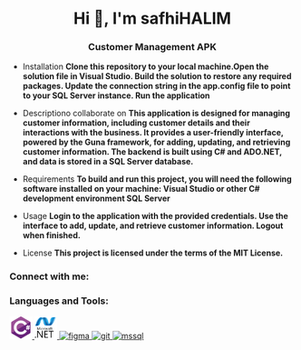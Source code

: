 <h1 align="center">Hi 👋, I'm safhiHALIM</h1>
<h3 align="center">Customer Management APK</h3>

- Installation **Clone this repository to your local machine.Open the solution file in Visual Studio. Build the solution to restore any required packages. Update the connection string in the app.config file to point to your SQL Server instance. Run the application**

- Descriptiono collaborate on **This application is designed for managing customer information, including customer details and their interactions with the business. It provides a user-friendly interface, powered by the Guna framework, for adding, updating, and retrieving customer information. The backend is built using C# and ADO.NET, and data is stored in a SQL Server database.**

- Requirements **To build and run this project, you will need the following software installed on your machine: Visual Studio or other C# development environment SQL Server**

- Usage **Login to the application with the provided credentials. Use the interface to add, update, and retrieve customer information. Logout when finished.**

- License **This project is licensed under the terms of the MIT License.**

<h3 align="left">Connect with me:</h3>
<p align="left">
</p>

<h3 align="left">Languages and Tools:</h3>
<p align="left"> <a href="https://www.w3schools.com/cs/" target="_blank" rel="noreferrer"> <img src="https://raw.githubusercontent.com/devicons/devicon/master/icons/csharp/csharp-original.svg" alt="csharp" width="40" height="40"/> </a> <a href="https://dotnet.microsoft.com/" target="_blank" rel="noreferrer"> <img src="https://raw.githubusercontent.com/devicons/devicon/master/icons/dot-net/dot-net-original-wordmark.svg" alt="dotnet" width="40" height="40"/> </a> <a href="https://www.figma.com/" target="_blank" rel="noreferrer"> <img src="https://www.vectorlogo.zone/logos/figma/figma-icon.svg" alt="figma" width="40" height="40"/> </a> <a href="https://git-scm.com/" target="_blank" rel="noreferrer"> <img src="https://www.vectorlogo.zone/logos/git-scm/git-scm-icon.svg" alt="git" width="40" height="40"/> </a> <a href="https://www.microsoft.com/en-us/sql-server" target="_blank" rel="noreferrer"> <img src="https://www.svgrepo.com/show/303229/microsoft-sql-server-logo.svg" alt="mssql" width="40" height="40"/> </a> </p>

